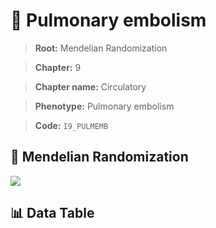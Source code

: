 # 🧪 Pulmonary embolism

> **Root:** Mendelian Randomization

> **Chapter:** 9  

> **Chapter name:** Circulatory

> **Phenotype:** Pulmonary embolism  

> **Code:** `I9_PULMEMB`

## 🧬 Mendelian Randomization  

<img src="/MR/Figures/Forward/I9_PULMEMB.png"/>

## 📊 Data Table

<CsvTableMRF src="/MR/Data/Forward/I9_PULMEMB.csv"/>
